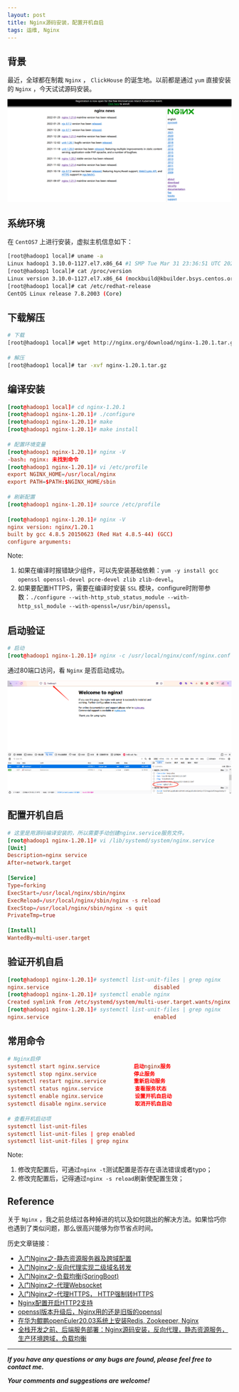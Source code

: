 ```yaml
---
layout: post
title: Nginx源码安装，配置开机自启
tags: 运维, Nginx
---
```


## 背景

最近，全球都在制裁 `Nginx` ， `ClickHouse` 的诞生地。以前都是通过 `yum` 直接安装的 `Nginx` ，今天试试源码安装。

![2022-03-06-NginxIndex.jpg](https://github.com/heartsuit/heartsuit.github.io/raw/master/pictures/2022-03-06-NginxIndex.jpg)

## 系统环境

在 `CentOS7` 上进行安装，虚拟主机信息如下：

```bash
[root@hadoop1 local]# uname -a
Linux hadoop1 3.10.0-1127.el7.x86_64 #1 SMP Tue Mar 31 23:36:51 UTC 2020 x86_64 x86_64 x86_64 GNU/Linux
[root@hadoop1 local]# cat /proc/version
Linux version 3.10.0-1127.el7.x86_64 (mockbuild@kbuilder.bsys.centos.org) (gcc version 4.8.5 20150623 (Red Hat 4.8.5-39) (GCC) ) #1 SMP Tue Mar 31 23:36:51 UTC 2020
[root@hadoop1 local]# cat /etc/redhat-release
CentOS Linux release 7.8.2003 (Core)
```

## 下载解压

```bash
# 下载
[root@hadoop1 local]# wget http://nginx.org/download/nginx-1.20.1.tar.gz

# 解压
[root@hadoop1 local]# tar -xvf nginx-1.20.1.tar.gz
```

## 编译安装

```conf
[root@hadoop1 local]# cd nginx-1.20.1
[root@hadoop1 nginx-1.20.1]# ./configure
[root@hadoop1 nginx-1.20.1]# make
[root@hadoop1 nginx-1.20.1]# make install

# 配置环境变量
[root@hadoop1 nginx-1.20.1]# nginx -V
-bash: nginx: 未找到命令
[root@hadoop1 nginx-1.20.1]# vi /etc/profile
export NGINX_HOME=/usr/local/nginx
export PATH=$PATH:$NGINX_HOME/sbin

# 刷新配置
[root@hadoop1 nginx-1.20.1]# source /etc/profile

[root@hadoop1 nginx-1.20.1]# nginx -V
nginx version: nginx/1.20.1
built by gcc 4.8.5 20150623 (Red Hat 4.8.5-44) (GCC) 
configure arguments:
```

Note: 
1. 如果在编译时报错缺少组件，可以先安装基础依赖：`yum -y install gcc openssl openssl-devel pcre-devel zlib zlib-devel`。
2. 如果要配置HTTPS，需要在编译时安装 `SSL` 模块，configure时附带参数：`./configure --with-http_stub_status_module --with-http_ssl_module --with-openssl=/usr/bin/openssl`。

## 启动验证

```conf
# 启动
[root@hadoop1 nginx-1.20.1]# nginx -c /usr/local/nginx/conf/nginx.conf
```

通过80端口访问，看 `Nginx` 是否启动成功。

![2022-03-06-NginxHome.jpg](https://github.com/heartsuit/heartsuit.github.io/raw/master/pictures/2022-03-06-NginxHome.jpg)

## 配置开机自启

```conf
# 这里是用源码编译安装的，所以需要手动创建nginx.service服务文件。
[root@hadoop1 nginx-1.20.1]# vi /lib/systemd/system/nginx.service
[Unit]
Description=nginx service
After=network.target 
   
[Service] 
Type=forking 
ExecStart=/usr/local/nginx/sbin/nginx
ExecReload=/usr/local/nginx/sbin/nginx -s reload
ExecStop=/usr/local/nginx/sbin/nginx -s quit
PrivateTmp=true 
   
[Install] 
WantedBy=multi-user.target
```

## 验证开机自启

```conf
[root@hadoop1 nginx-1.20.1]# systemctl list-unit-files | grep nginx
nginx.service                                 disabled
[root@hadoop1 nginx-1.20.1]# systemctl enable nginx
Created symlink from /etc/systemd/system/multi-user.target.wants/nginx.service to /usr/lib/systemd/system/nginx.service.
[root@hadoop1 nginx-1.20.1]# systemctl list-unit-files | grep nginx
nginx.service                                 enabled 
```

## 常用命令

```conf
# Nginx启停
systemctl start nginx.service　         启动nginx服务
systemctl stop nginx.service　          停止服务
systemctl restart nginx.service　       重新启动服务
systemctl status nginx.service          查看服务状态
systemctl enable nginx.service          设置开机自启动
systemctl disable nginx.service         取消开机自启动

# 查看开机启动项
systemctl list-unit-files
systemctl list-unit-files | grep enabled
systemctl list-unit-files | grep nginx
```

Note: 
01. 修改完配置后，可通过`nginx -t`测试配置是否存在语法错误或者typo；
02. 修改完配置后，记得通过`nginx -s reload`刷新使配置生效；

## Reference

关于 `Nginx` ，我之前总结过各种掉进的坑以及如何跳出的解决方法。如果恰巧你也遇到了类似问题，那么很高兴能够为你节省点时间。

历史文章链接：
* [入门Nginx之-静态资源服务器及跨域配置](https://heartsuit.blog.csdn.net/article/details/89674769)
* [入门Nginx之-反向代理实现二级域名转发](https://heartsuit.blog.csdn.net/article/details/89707077)
* [入门Nginx之-负载均衡(SpringBoot)](https://heartsuit.blog.csdn.net/article/details/91960724)
* [入门Nginx之-代理Websocket](https://heartsuit.blog.csdn.net/article/details/93609624)
* [入门Nginx之-代理HTTPS， HTTP强制转HTTPS](https://heartsuit.blog.csdn.net/article/details/93505668)
* [Nginx配置开启HTTP2支持](https://heartsuit.blog.csdn.net/article/details/114905554)
* [openssl版本升级后，Nginx用的还是旧版的openssl](https://heartsuit.blog.csdn.net/article/details/114941825)
* [在华为鲲鹏openEuler20.03系统上安装Redis, Zookeeper, Nginx](https://heartsuit.blog.csdn.net/article/details/117047941)
* [全栈开发之前、后端服务部署：Nginx源码安装，反向代理，静态资源服务，生产环境跨域，负载均衡](https://blog.csdn.net/u013810234/article/details/122747442)

---

***If you have any questions or any bugs are found, please feel free to contact me.***

***Your comments and suggestions are welcome!***
